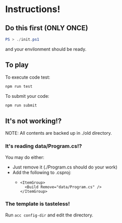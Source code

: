 # Instructions!

## Do this first (ONLY ONCE)

```powershell
PS > ./init.ps1
```

and your envilonment should be ready.

## To play

To execute code test:

```powershell
npm run test 
```

To submit your code:

```powershell
npm run submit
```

## It's not working!?

NOTE: All contents are backed up in ./old directory.

### It's reading data/Program.cs!?

You may do either:

- Just remove it (./Program.cs should do your work)
- Add the following to .csproj:
  - ```
    <ItemGroup>
      <Build Remove="data/Program.cs" />
    </ItemGroup>
    ```

### The template is tasteless!

Run ``acc config-dir`` and edit the directory.
